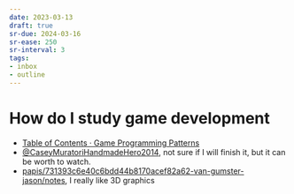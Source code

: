 ```yaml
---
date: 2023-03-13
draft: true
sr-due: 2024-03-16
sr-ease: 250
sr-interval: 3
tags:
- inbox
- outline
---
```


# How do I study game development


- [Table of Contents · Game Programming Patterns](https://gameprogrammingpatterns.com/contents.html)
- [@CaseyMuratoriHandmadeHero2014](./%40CaseyMuratoriHandmadeHero2014.md), not sure if I will finish it, but it can be worth to watch.
- [papis/731393c6e40c6bdd44b8170acef82a62-van-gumster-jason/notes](./papis/731393c6e40c6bdd44b8170acef82a62-van-gumster-jason/notes.md), I really like 3D graphics